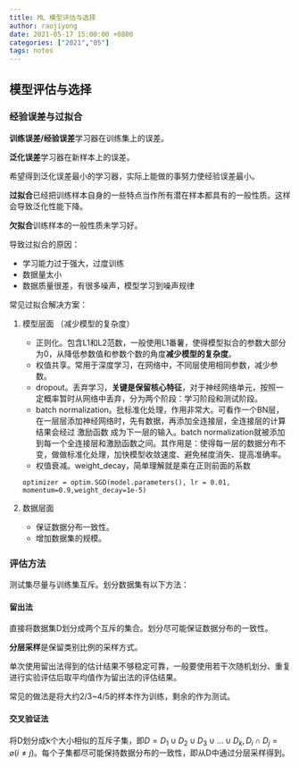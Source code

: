 ```yaml
---
title: ML 模型评估与选择
author: raojiyong
date: 2021-05-17 15:00:00 +0800
categories: ["2021","05"]
tags: notes
---
```


## 模型评估与选择

### 经验误差与过拟合

**训练误差/经验误差**学习器在训练集上的误差。

**泛化误差**学习器在新样本上的误差。

希望得到泛化误差最小的学习器，实际上能做的事努力使经验误差最小。



**过拟合**已经把训练样本自身的一些特点当作所有潜在样本都具有的一般性质。这样会导致泛化性能下降。

**欠拟合**训练样本的一般性质未学习好。

导致过拟合的原因：

- 学习能力过于强大，过度训练
- 数据量太小
- 数据质量很差，有很多噪声，模型学习到噪声规律

常见过拟合解决方案：

1. 模型层面 （减少模型的复杂度）

   - 正则化。包含L1和L2范数，一般使用L1番薯，使得模型拟合的参数大部分为0，从降低参数值和参数个数的角度**减少模型的复杂度**。
   - 权值共享。常用于深度学习，在网络中，不同层使用相同参数，减少参数。
   - dropout。丢弃学习，**关键是保留核心特征**，对于神经网络单元，按照一定概率暂时从网络中丢弃，分为两个阶段：学习阶段和测试阶段。
   - batch normalization。批标准化处理，作用非常大。可看作一个BN层，在一层层添加神经网络时，先有数据，再添加全连接层，全连接层的计算结果会经过 激励函数 成为下一层的输入。batch normalization就被添加到每一个全连接层和激励函数之间。其作用是：使得每一层的数据分布不变，做做标准化处理，加快模型收敛速度、避免梯度消失、提高准确率。
   - 权值衰减。weight_decay，简单理解就是乘在正则前面的系数

   ``optimizer = optim.SGD(model.parameters(), lr = 0.01, momentum=0.9,weight_decay=1e-5)``

2. 数据层面 
   - 保证数据分布一致性。
   - 增加数据集的规模。

### 评估方法

测试集尽量与训练集互斥。划分数据集有以下方法：

#### 留出法

直接将数据集D划分成两个互斥的集合。划分尽可能保证数据分布的一致性。

**分层采样**是保留类别比例的采样方式。

单次使用留出法得到的估计结果不够稳定可靠，一般要使用若干次随机划分、重复进行实验评估后取平均值作为留出法的评估结果。

常见的做法是将大约2/3~4/5的样本作为训练，剩余的作为测试。

#### 交叉验证法 

 将D划分成k个大小相似的互斥子集，即$D=D_1\cup D_2\cup D_3\cup ...\cup D_k,D_i\cap D_j=\varnothing(i\neq j)$。每个子集都尽可能保持数据分布的一致性，即从D中通过分层采样得到。



